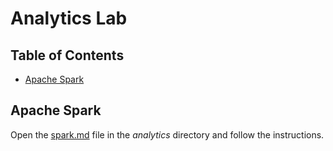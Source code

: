 # Analytics Lab

## Table of Contents
- [Apache Spark](#apache-spark)

## Apache Spark
Open the [spark.md](analytics/spark.md) file in the *analytics* directory and follow the instructions.

